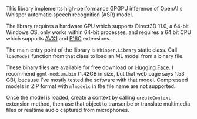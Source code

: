 ﻿This library implements high-performance GPGPU inference of OpenAI's Whisper automatic speech recognition (ASR) model.

The library requires a hardware GPU which supports Direct3D 11.0, a 64-bit Windows OS, only works within 64-bit processes, and requires a 64 bit CPU which supports [AVX1](https://en.wikipedia.org/wiki/Advanced_Vector_Extensions) and [F16C](https://en.wikipedia.org/wiki/F16C) extensions.

The main entry point of the llibrary is `Whisper.Library` static class.
Call `loadModel` function from that class to load an ML model from a binary file.

These binary files are available for free download on [Hugging Face](https://huggingface.co/ggerganov/whisper.cpp/tree/main).
I recommend `ggml-medium.bin` (1.42GB in size, but that web page says 1.53 GB), because I’ve mostly tested the software with that model.
Compressed models in ZIP format with `mlmodelc` in the file name are not supported.

Once the model is loaded, create a context by calling `createContext` extension method,
then use that object to transcribe or translate multimedia files or realtime audio captured from microphones.
